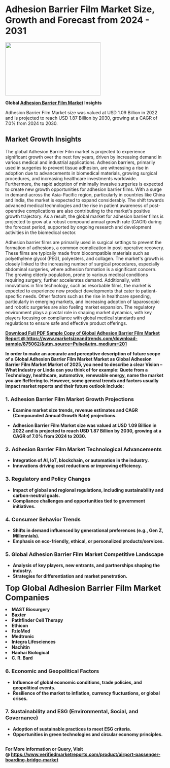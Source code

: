 <H1>Adhesion Barrier Film Market Size, Growth and Forecast from 2024 - 2031</H1><img class="aligncenter size-medium wp-image-584254" src="https://thirdeyenews.in/wp-content/uploads/2024/09/Global-Market-Research-300x168.jpeg" alt="" width="300" height="168" /><p><strong>Global&nbsp;<a href="https://www.marketsizeandtrends.com/download-sample/875062/&amp;utm_source=Pulse&amp;utm_medium=201">Adhesion Barrier Film Market</a> Insights</strong></p><p>Adhesion Barrier Film Market size was valued at USD 1.09 Billion in 2022 and is projected to reach USD 1.87 Billion by 2030, growing at a CAGR of 7.0% from 2024 to 2030.</p><p><h2>Market Growth Insights</h2> <p>The global Adhesion Barrier Film market is projected to experience significant growth over the next few years, driven by increasing demand in various medical and industrial applications. Adhesion barriers, primarily used in surgeries to prevent tissue adhesion, are witnessing a rise in adoption due to advancements in biomedical materials, growing surgical procedures, and increasing healthcare investments worldwide. Furthermore, the rapid adoption of minimally invasive surgeries is expected to create new growth opportunities for adhesion barrier films. With a surge in demand across the Asia-Pacific region, particularly in countries like China and India, the market is expected to expand considerably. The shift towards advanced medical technologies and the rise in patient awareness of post-operative complications are also contributing to the market's positive growth trajectory. As a result, the global market for adhesion barrier films is projected to grow at a robust compound annual growth rate (CAGR) during the forecast period, supported by ongoing research and development activities in the biomedical sector.</p> <p><strong><a href="#"></a></strong></p> <p>Adhesion barrier films are primarily used in surgical settings to prevent the formation of adhesions, a common complication in post-operative recovery. These films are typically made from biocompatible materials such as polyethylene glycol (PEG), polyesters, and collagen. The market's growth is closely linked to the increasing number of surgical procedures, especially abdominal surgeries, where adhesion formation is a significant concern. The growing elderly population, prone to various medical conditions requiring surgery, further accelerates demand. Additionally, with innovations in film technology, such as resorbable films, the market is expected to experience new product developments that cater to patient-specific needs. Other factors such as the rise in healthcare spending, particularly in emerging markets, and increasing adoption of laparoscopic and robotic surgeries are also fueling market expansion. The regulatory environment plays a pivotal role in shaping market dynamics, with key players focusing on compliance with global medical standards and regulations to ensure safe and effective product offerings. <p><strong><a href="#"></p><p><span class=""><strong>Download Full PDF Sample Copy of Global Adhesion Barrier Film Market Report</strong> @ <a href="https://www.marketsizeandtrends.com/download-sample/875062/&amp;utm_source=Pulse&amp;utm_medium=201" target="_blank">https://www.marketsizeandtrends.com/download-sample/875062/&amp;utm_source=Pulse&amp;utm_medium=201</a></span></p><p>In order to make an accurate and perceptive description of future scope of a Global&nbsp;Adhesion Barrier Film Market Market as Global&nbsp;Adhesion Barrier Film Market Market of 2025, you need to describe a clear Vision &ndash; What Industry or Linda can you think of for example: Quote from a Technology, healthcare, automotive, renewable energy, name the market you are Reffering to. However, some general trends and factors usually impact market reports and their future outlook include:</p><h3>1.&nbsp;<strong>Adhesion Barrier Film Market Growth Projections</strong></h3><ul><li>Examine market size trends, revenue estimates and CAGR (Compounded Annual Growth Rate) projections.</li><li><p>Adhesion Barrier Film Market size was valued at USD 1.09 Billion in 2022 and is projected to reach USD 1.87 Billion by 2030, growing at a CAGR of 7.0% from 2024 to 2030.</p></li></ul><h3>2.&nbsp;<strong>Adhesion Barrier Film Market Technological Advancements</strong></h3><ul><li>Integration of AI, IoT, blockchain, or automation in the industry.</li><li>Innovations driving cost reductions or improving efficiency.</li></ul><h3>3.&nbsp;<strong>Regulatory and Policy Changes</strong></h3><ul><li>Impact of global and regional regulations, including sustainability and carbon-neutral goals.</li><li>Compliance challenges and opportunities tied to government initiatives.</li></ul><h3>4.&nbsp;<strong>Consumer Behavior Trends</strong></h3><ul><li>Shifts in demand influenced by generational preferences (e.g., Gen Z, Millennials).</li><li>Emphasis on eco-friendly, ethical, or personalized products/services.</li></ul><h3>5.&nbsp;<strong>Global Adhesion Barrier Film Market Competitive Landscape</strong></h3><ul><li>Analysis of key players, new entrants, and partnerships shaping the industry.</li><li>Strategies for differentiation and market penetration.</li></ul><p data-pm-slice="1 1 []"><span style="color: inherit; font-family: inherit; font-size: 25px;">Top Global Adhesion Barrier Film Market Companies</span></p><div class="" data-test-id=""><p><li>MAST Biosurgery</li><li> Baxter</li><li> Pathfinder Cell Therapy</li><li> Ethicon</li><li> FzioMed</li><li> Medtronic</li><li> Integra Lifesciences</li><li> Nachitin</li><li> Haohai Biological</li><li> C. R. Bard</li></p></div><h3>6.&nbsp;<strong>Economic and Geopolitical Factors</strong></h3><ul><li>Influence of global economic conditions, trade policies, and geopolitical events.</li><li>Resilience of the market to inflation, currency fluctuations, or global crises.</li></ul><h3>7.&nbsp;<strong>Sustainability and ESG (Environmental, Social, and Governance)</strong></h3><ul><li>Adoption of sustainable practices to meet ESG criteria.</li><li>Opportunities in green technologies and circular economy principles.</li></ul><h2><strong style="font-size: 14px;">For More Information or Query, Visit @&nbsp;</strong><a style="background-color: #ffffff; font-size: 14px;" href="https://www.marketsizeandtrends.com/report/adhesion-barrier-film-market/" target="_blank">https://www.verifiedmarketreports.com/product/airport-passenger-boarding-bridge-market</a></h2>